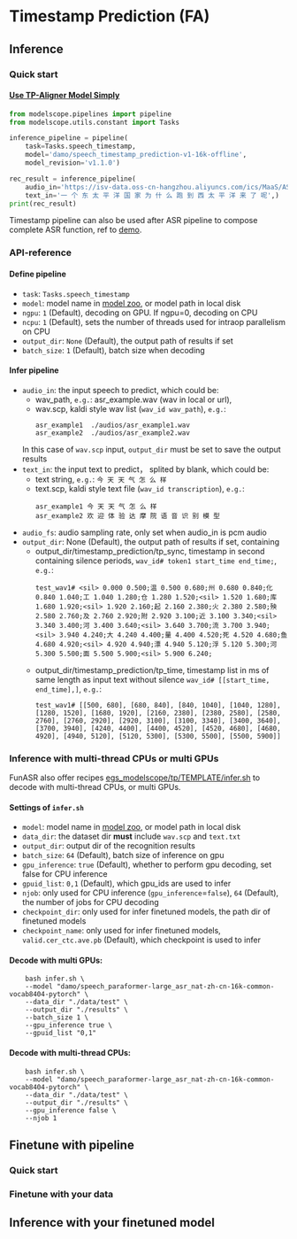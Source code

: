 # Timestamp Prediction (FA)

## Inference

### Quick start
#### [Use TP-Aligner Model Simply](https://modelscope.cn/models/damo/speech_timestamp_prediction-v1-16k-offline/summary)
```python
from modelscope.pipelines import pipeline
from modelscope.utils.constant import Tasks

inference_pipeline = pipeline(
    task=Tasks.speech_timestamp,
    model='damo/speech_timestamp_prediction-v1-16k-offline',
    model_revision='v1.1.0')

rec_result = inference_pipeline(
    audio_in='https://isv-data.oss-cn-hangzhou.aliyuncs.com/ics/MaaS/ASR/test_audio/asr_example_timestamps.wav',
    text_in='一 个 东 太 平 洋 国 家 为 什 么 跑 到 西 太 平 洋 来 了 呢',)
print(rec_result)
```

Timestamp pipeline can also be used after ASR pipeline to compose complete ASR function, ref to [demo](https://github.com/alibaba-damo-academy/FunASR/discussions/246).



### API-reference
#### Define pipeline
- `task`: `Tasks.speech_timestamp`
- `model`: model name in [model zoo](https://alibaba-damo-academy.github.io/FunASR/en/model_zoo/modelscope_models.html#pretrained-models-on-modelscope), or model path in local disk
- `ngpu`: `1` (Default), decoding on GPU. If ngpu=0, decoding on CPU
- `ncpu`: `1` (Default), sets the number of threads used for intraop parallelism on CPU 
- `output_dir`: `None` (Default), the output path of results if set
- `batch_size`: `1` (Default), batch size when decoding
#### Infer pipeline
- `audio_in`: the input speech to predict, which could be: 
  - wav_path, `e.g.`: asr_example.wav (wav in local or url), 
  - wav.scp, kaldi style wav list (`wav_id wav_path`), `e.g.`: 
    ```text
    asr_example1  ./audios/asr_example1.wav
    asr_example2  ./audios/asr_example2.wav
    ```
  In this case of `wav.scp` input, `output_dir` must be set to save the output results
- `text_in`: the input text to predict， splited by blank, which could be:
  - text string, `e.g.`: `今 天 天 气 怎 么 样`
  - text.scp, kaldi style text file (`wav_id transcription`), `e.g.`:
    ```text
    asr_example1 今 天 天 气 怎 么 样
    asr_example2 欢 迎 体 验 达 摩 院 语 音 识 别 模 型
    ```
- `audio_fs`: audio sampling rate, only set when audio_in is pcm audio
- `output_dir`: None (Default), the output path of results if set, containing
  - output_dir/timestamp_prediction/tp_sync, timestamp in second containing silence periods, `wav_id# token1 start_time end_time;`, `e.g.`:
    ```text
    test_wav1# <sil> 0.000 0.500;温 0.500 0.680;州 0.680 0.840;化 0.840 1.040;工 1.040 1.280;仓 1.280 1.520;<sil> 1.520 1.680;库 1.680 1.920;<sil> 1.920 2.160;起 2.160 2.380;火 2.380 2.580;殃 2.580 2.760;及 2.760 2.920;附 2.920 3.100;近 3.100 3.340;<sil> 3.340 3.400;河 3.400 3.640;<sil> 3.640 3.700;流 3.700 3.940;<sil> 3.940 4.240;大 4.240 4.400;量 4.400 4.520;死 4.520 4.680;鱼 4.680 4.920;<sil> 4.920 4.940;漂 4.940 5.120;浮 5.120 5.300;河 5.300 5.500;面 5.500 5.900;<sil> 5.900 6.240;
    ```
  - output_dir/timestamp_prediction/tp_time, timestamp list in ms of same length as input text without silence `wav_id# [[start_time, end_time],]`, `e.g.`:
    ```text
    test_wav1# [[500, 680], [680, 840], [840, 1040], [1040, 1280], [1280, 1520], [1680, 1920], [2160, 2380], [2380, 2580], [2580, 2760], [2760, 2920], [2920, 3100], [3100, 3340], [3400, 3640], [3700, 3940], [4240, 4400], [4400, 4520], [4520, 4680], [4680, 4920], [4940, 5120], [5120, 5300], [5300, 5500], [5500, 5900]]
    ```

### Inference with multi-thread CPUs or multi GPUs
FunASR also offer recipes [egs_modelscope/tp/TEMPLATE/infer.sh](https://github.com/alibaba-damo-academy/FunASR/blob/main/egs_modelscope/tp/TEMPLATE/infer.sh) to decode with multi-thread CPUs, or multi GPUs.

#### Settings of `infer.sh`
- `model`: model name in [model zoo](https://alibaba-damo-academy.github.io/FunASR/en/model_zoo/modelscope_models.html#pretrained-models-on-modelscope), or model path in local disk
- `data_dir`: the dataset dir **must** include `wav.scp` and `text.txt`
- `output_dir`: output dir of the recognition results
- `batch_size`: `64` (Default), batch size of inference on gpu
- `gpu_inference`: `true` (Default), whether to perform gpu decoding, set false for CPU inference
- `gpuid_list`: `0,1` (Default), which gpu_ids are used to infer
- `njob`: only used for CPU inference (`gpu_inference`=`false`), `64` (Default), the number of jobs for CPU decoding
- `checkpoint_dir`: only used for infer finetuned models, the path dir of finetuned models
- `checkpoint_name`: only used for infer finetuned models, `valid.cer_ctc.ave.pb` (Default), which checkpoint is used to infer

#### Decode with multi GPUs:
```shell
    bash infer.sh \
    --model "damo/speech_paraformer-large_asr_nat-zh-cn-16k-common-vocab8404-pytorch" \
    --data_dir "./data/test" \
    --output_dir "./results" \
    --batch_size 1 \
    --gpu_inference true \
    --gpuid_list "0,1"
```
#### Decode with multi-thread CPUs:
```shell
    bash infer.sh \
    --model "damo/speech_paraformer-large_asr_nat-zh-cn-16k-common-vocab8404-pytorch" \
    --data_dir "./data/test" \
    --output_dir "./results" \
    --gpu_inference false \
    --njob 1
```

## Finetune with pipeline

### Quick start

### Finetune with your data

## Inference with your finetuned model

